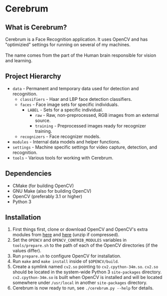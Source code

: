 # Cerebrum

## What is Cerebrum?
Cerebrum is a Face Recognition application. It uses OpenCV and has "optimizied" settings for running on several of my machines.<br/>
<br/>
The name comes from the part of the Human brain responsible for vision and learning.

## Project Hierarchy
- `data` - Permanent and temporary data used for detection and recognition.
  - `classifiers` - Haar and LBP face detection classifiers.
  - `faces` - Face image sets for specific individuals.
    - `LABEL` - Sets for a specific individual.
      - `raw` - Raw, non-preprocessed, RGB images from an external source.
      - `training` - Preprocessed images ready for recognizer training.
  - `recognizers` - Face recognizer models.
- `modules` - Internal data models and helper functions.
- `settings` - Machine specific settings for video capture, detection, and recognition.
- `tools` - Various tools for working with Cerebrum.

## Dependencies
- CMake (for building OpenCV)
- GNU Make (also for building OpenCV)
- OpenCV (preferably 3.1 or higher)
- Python 3

## Installation
1) First things first, clone or download OpenCV and OpenCV's extra modules from [here][opencv] and [here][opencv_contrib] (unzip if compressed).<br/>
2) Set the `OPENCV` and `OPENCV_CONTRIB_MODULES` variables in `tools/prepare.sh` to the path of each of the OpenCV directories (if the values differ).<br/>
3) Run `prepare.sh` to configure OpenCV for installation.<br/>
4) Run `make` and `make install` inside of `$OPENCV/build`.<br/>
5) Create a symlink named `cv2.so` pointing to `cv2.cpython-34m.so`. `cv2.so` should be located in the system-wide Python 3 `site-packages` directory. `cv2.cpython-34m.so` is built when OpenCV is installed and will be located somewhere under `/usr/local` in another `site-packages` directory.<br/>
6) Cerebrum is now ready to run, see `./cerebrum.py --help` for details.<br/>

[opencv]: https://github.com/Itseez/opencv
[opencv_contrib]: https://github.com/Itseez/opencv_contrib
